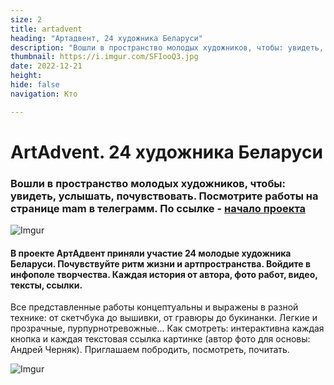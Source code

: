 ```yaml
---
size: 2
title: artadvent
heading: "Артадвент, 24 художника Беларуси"
description: "Вошли в пространство молодых художников, чтобы: увидеть, услышать, почувствовать. Интерактивная карта, как скрининг творчества и мыслей. Приглашаем побродить по лабиринту."
thumbnail: https://i.imgur.com/SFIooQ3.jpg
date: 2022-12-21
height: 
hide: false
navigation: Кто

---
```

# **ArtAdvent. 24 художника Беларуси**

### Вошли в пространство молодых художников, чтобы: увидеть, услышать, почувствовать. Посмотрите работы на странице mam в телеграмм. По ссылке - [начало проекта](https://t.me/mamgrodno/2027)  

![Imgur](https://i.imgur.com/Izk7GzU.jpg)

#### В проекте АртАдвент приняли участие 24 молодые художника Беларуси.  Почувствуйте  ритм жизни и артпространства. Войдите в инфополе творчества.  Каждая история от автора,  фото работ, видео, тексты, ссылки. 

Все представленные работы концептуальны и выражены в разной технике: от скетчбука до вышивки, от гравюры до букинанки.  Легкие и прозрачные, пурпурнотревожные...  Как смотреть: интерактивна каждая кнопка и каждая текстовая ссылка картинке (автор фото для основы: Андрей Черняк). Приглашаем побродить, посмотреть, почитать. 

![Imgur](https://i.imgur.com/SFIooQ3.jpg)
